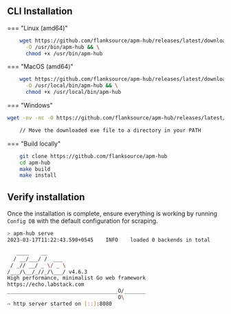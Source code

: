 ## CLI Installation

=== "Linux (amd64)"

```sh
    wget https://github.com/flanksource/apm-hub/releases/latest/download/apm-hub_linux_amd64 \
      -O /usr/bin/apm-hub && \
      chmod +x /usr/bin/apm-hub
```

=== "MacOS (amd64)"

```sh
    wget https://github.com/flanksource/apm-hub/releases/latest/download/apm-hub_darwin_amd64 \
      -O /usr/local/bin/apm-hub && \
      chmod +x /usr/local/bin/apm-hub
```

=== "Windows"

```sh
wget -nv -nc -O https://github.com/flanksource/apm-hub/releases/latest/download/apm-hub.exe

    // Move the downloaded exe file to a directory in your PATH
```

=== "Build locally"

```sh
    git clone https://github.com/flanksource/apm-hub
    cd apm-hub
    make build
    make install
```

## Verify installation

Once the installation is complete, ensure everything is working by running `Config DB` with the default configuration for scraping.

```sh
> apm-hub serve
2023-03-17T11:22:43.590+0545    INFO    loaded 0 backends in total

   ____    __
  / __/___/ /  ___
 / _// __/ _ \/ _ \
/___/\__/_//_/\___/ v4.6.3
High performance, minimalist Go web framework
https://echo.labstack.com
____________________________________O/_______
                                    O\
⇨ http server started on [::]:8080
```
